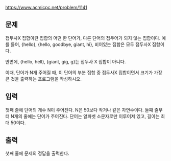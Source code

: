 https://www.acmicpc.net/problem/1141

## 문제
접두사X 집합이란 집합의 어떤 한 단어가, 다른 단어의 접두어가 되지 않는 집합이다. 예를 들어, {hello}, {hello, goodbye, giant, hi}, 비어있는 집합은 모두 접두사X 집합이다.

반면에, {hello, hell}, {giant, gig, g}는 접두사 X 집합이 아니다.

이때, 단어가 N개 주어질 때, 이 단어의 부분 집합 중 접두사X 집합이면서 크기가 가장 큰 것을 출력하는 프로그램을 작성하시오.

## 입력
첫째 줄에 단어의 개수 N이 주어진다. N은 50보다 작거나 같은 자연수이다. 둘째 줄부터 N개의 줄에는 단어가 주어진다. 단어는 알파벳 소문자로만 이루어져 있고, 길이는 최대 50이다.

## 출력
첫째 줄에 문제의 정답을 출력한다.
